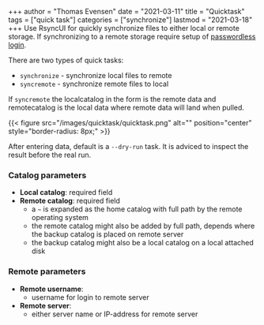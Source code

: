 +++
author = "Thomas Evensen"
date = "2021-03-11"
title =  "Quicktask"
tags = ["quick task"]
categories = ["synchronize"]
lastmod = "2021-03-18"
+++
Use RsyncUI for quickly synchronize files to either local or remote storage. If synchronizing to a remote storage require setup of [passwordless login](/docs/remotelogins/).

There are two types of quick tasks:

- `synchronize` - synchronize local files to remote
- `syncremote` - synchronize remote files to local

If `syncremote` the localcatalog in the form is the remote data and remotecatalog is the local data where remote data will land when pulled.

{{< figure src="/images/quicktask/quicktask.png" alt="" position="center" style="border-radius: 8px;" >}}

After entering data, default is a `--dry-run` task. It is adviced to inspect the result before the real run.

### Catalog parameters
- **Local catalog**: required field
- **Remote catalog**: required field
  - a `~` is expanded as the home catalog with full path by the remote operating system
  - the remote catalog might also be added by full path, depends where the backup catalog is placed on remote server
  - the backup catalog might also be a local catalog on a local attached disk

### Remote parameters
- **Remote username**:
  - username for login to remote server
- **Remote server**: 
  - either server name or IP-address for remote server
